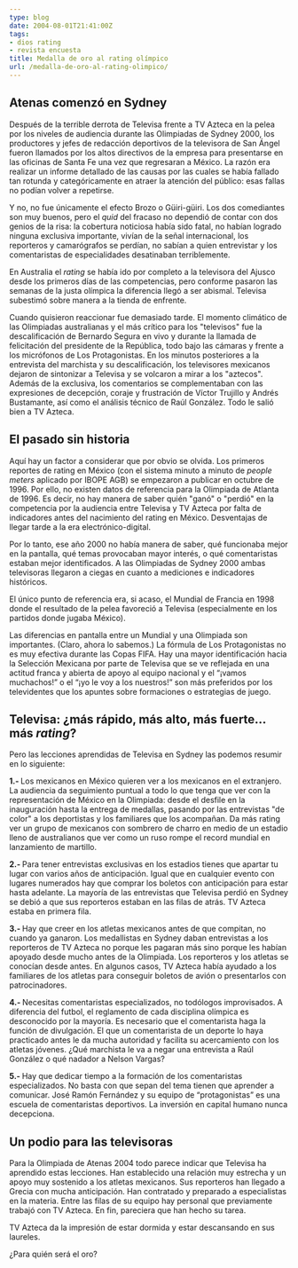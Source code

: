 ```yaml
---
type: blog
date: 2004-08-01T21:41:00Z
tags:
- dios rating
- revista encuesta
title: Medalla de oro al rating olímpico
url: /medalla-de-oro-al-rating-olimpico/
---
```


## Atenas comenzó en Sydney </b>

Después de la terrible derrota de Televisa frente a TV Azteca en la pelea por los niveles de audiencia durante las Olimpiadas de Sydney 2000, los productores y jefes de redacción deportivos de la televisora de San Ángel fueron llamados por los altos directivos de la empresa para presentarse en las oficinas de Santa Fe una vez que regresaran a México. La razón era realizar un informe detallado de las causas por las cuales se había fallado tan rotunda y categóricamente en atraer la atención del público: esas fallas no podían volver a repetirse.

Y no, no fue únicamente el efecto Brozo o Güiri-güiri. Los dos comediantes son muy buenos, pero el <i>quid</i> del fracaso no dependió de contar con dos genios de la risa: la cobertura noticiosa había sido fatal, no habían logrado ninguna exclusiva importante, vivían de la señal internacional, los reporteros y camarógrafos se perdían, no sabían a quien entrevistar y los comentaristas de especialidades desatinaban terriblemente.

En Australia el <i>rating</i> se había ido por completo a la televisora del Ajusco desde los primeros días de las competencias, pero conforme pasaron las semanas de la justa olímpica la diferencia llegó a ser abismal. Televisa subestimó sobre manera a la tienda de enfrente.

Cuando quisieron reaccionar fue demasiado tarde. El momento climático de las Olimpiadas australianas y el más crítico para los "televisos" fue la descalificación de Bernardo Segura en vivo y durante la llamada de felicitación del presidente de la República, todo bajo las cámaras y frente a  los micrófonos de Los Protagonistas. En los minutos posteriores a la entrevista del marchista y su descalificación, los televisores mexicanos dejaron de sintonizar a Televisa y se volcaron a mirar a los "aztecos". Además de la exclusiva, los comentarios se complementaban con las expresiones de decepción, coraje y frustración de Víctor Trujillo y Andrés Bustamante, así como el análisis técnico de Raúl González. Todo le salió bien a TV Azteca.

## El pasado sin historia </b>

Aquí hay un factor a considerar que por obvio se olvida. Los primeros reportes de rating en México (con el sistema minuto a minuto de <i>people meters</i> aplicado por IBOPE AGB) se empezaron a publicar en octubre de 1996. Por ello, no existen datos de referencia para la Olimpiada de Atlanta de 1996. Es decir, no hay manera de saber quién "ganó" o "perdió" en la competencia por la audiencia entre Televisa y TV Azteca por falta de indicadores antes del nacimiento del rating en México. Desventajas de llegar tarde a la era electrónico-digital.

Por lo tanto, ese año 2000 no había manera de saber, qué funcionaba mejor en la pantalla, qué temas provocaban mayor interés, o qué comentaristas estaban mejor identificados. A las Olimpiadas de Sydney 2000 ambas televisoras llegaron a ciegas en cuanto a mediciones e indicadores históricos.

El único punto de referencia era, si acaso, el Mundial de Francia en 1998 donde el resultado de la pelea favoreció a Televisa (especialmente en los partidos donde jugaba México).

Las diferencias en pantalla entre un Mundial y una Olimpiada son importantes. (Claro, ahora lo sabemos.) La fórmula de Los Protagonistas no es muy efectiva durante las Copas FIFA. Hay una mayor identificación hacia la Selección Mexicana por parte de Televisa que se ve reflejada en una actitud franca y abierta de apoyo al equipo nacional y el “¡vamos muchachos!” o el “¡yo le voy a los nuestros!” son más preferidos por los televidentes que los apuntes sobre formaciones o estrategias de juego.

## Televisa: ¿más rápido, más alto, más fuerte... más <i>rating</i>? </b>

Pero las lecciones aprendidas de Televisa en Sydney las podemos resumir en lo siguiente:

<b>1.- </b>Los mexicanos en México quieren ver a los mexicanos en el extranjero. La audiencia da seguimiento puntual a todo lo que tenga que ver con la representación de México en la Olimpiada: desde el desfile en la inauguración hasta la entrega de medallas, pasando por las entrevistas "de color" a los deportistas y los familiares que los acompañan. Da más rating ver un grupo de mexicanos con sombrero de charro en medio de un estadio lleno de australianos que ver como un ruso rompe el record mundial en lanzamiento de martillo.

<b>2.- </b>Para tener entrevistas exclusivas en los estadios tienes que apartar tu lugar con varios años de anticipación. Igual que en cualquier evento con lugares numerados hay que comprar los boletos con anticipación para estar hasta adelante. La mayoría de las entrevistas que Televisa perdió en Sydney se debió a que sus reporteros estaban en las filas de atrás. TV Azteca estaba en primera fila.

<b>3.- </b>Hay que creer en los atletas mexicanos antes de que compitan, no cuando ya ganaron. Los medallistas en Sydney daban entrevistas a los reporteros de TV Azteca no porque les pagaran más sino porque les habían apoyado desde mucho antes de la Olimpiada. Los reporteros y los atletas se conocían desde antes. En algunos casos, TV Azteca había ayudado a los familiares de los atletas para conseguir boletos de avión o presentarlos con patrocinadores.

<b>4.- </b>Necesitas comentaristas especializados, no todólogos improvisados. A diferencia del futbol, el reglamento de cada disciplina olímpica es desconocido por la mayoría. Es necesario que el comentarista haga la función de divulgación. El que un comentarista de un deporte lo haya practicado antes le da mucha autoridad y facilita su acercamiento con los atletas jóvenes. ¿Qué marchista le va a negar una entrevista a Raúl González o qué nadador a Nelson Vargas?

<b>5.- </b>Hay que dedicar tiempo a la formación de los comentaristas especializados. No basta con que sepan del tema tienen que aprender a comunicar. José Ramón Fernández y su equipo de “protagonistas” es una escuela de comentaristas deportivos. La inversión en capital humano nunca decepciona.

## Un podio para las televisoras </b>

Para la Olimpiada de Atenas 2004 todo parece indicar que Televisa ha aprendido estas lecciones. Han establecido una relación muy estrecha y un apoyo muy sostenido a los atletas mexicanos. Sus reporteros han llegado a Grecia con mucha anticipación. Han contratado y preparado a especialistas en la materia. Entre las filas de su equipo hay personal que previamente trabajó con TV Azteca. En fin, pareciera que han hecho su tarea.

TV Azteca da la impresión de estar dormida y estar descansando en sus laureles.

¿Para quién será el oro?
